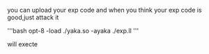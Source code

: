 you can upload your exp code and when you think your exp code is good,just attack it

'''bash
opt-8 -load ./yaka.so -ayaka ./exp.ll
'''

will execte

